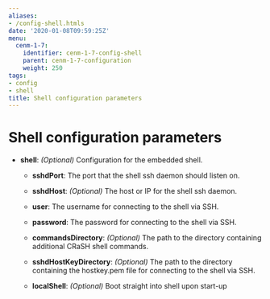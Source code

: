 ```yaml
---
aliases:
- /config-shell.htmls
date: '2020-01-08T09:59:25Z'
menu:
  cenm-1-7:
    identifier: cenm-1-7-config-shell
    parent: cenm-1-7-configuration
    weight: 250
tags:
- config
- shell
title: Shell configuration parameters
---
```



# Shell configuration parameters


* **shell**:
*(Optional)* Configuration for the embedded shell.


  * **sshdPort**:
  The port that the shell ssh daemon should listen on.


  * **sshdHost**:
  *(Optional)* The host or IP for the shell ssh daemon.


  * **user**:
  The username for connecting to the shell via SSH.


  * **password**:
  The password for connecting to the shell via SSH.


  * **commandsDirectory**:
  *(Optional)* The path to the directory containing additional CRaSH shell commands.


  * **sshdHostKeyDirectory**:
  *(Optional)* The path to the directory containing the hostkey.pem file for connecting to the shell via SSH.


  * **localShell**:
  *(Optional)* Boot straight into shell upon start-up
